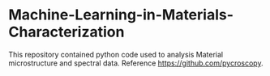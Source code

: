 # Machine-Learning-in-Materials-Characterization
This repository contained python code used to analysis Material microstructure and spectral data. Reference https://github.com/pycroscopy.
